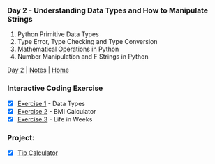 ### Day 2 - Understanding Data Types and How to Manipulate Strings
1. Python Primitive Data Types
2. Type Error, Type Checking and Type Conversion
3. Mathematical Operations in Python
4. Number Manipulation and F Strings in Python

[Day 2](https://github.com/gwynnbonita/100-Days-of-Code-The-Complete-Python-Pro-Bootcamp/tree/main/Day%202) | [Notes](https://github.com/gwynnbonita/100-Days-of-Code-The-Complete-Python-Pro-Bootcamp/blob/main/Day%202/Notes.py) | [Home](https://github.com/gwynnbonita/100-Days-of-Code-The-Complete-Python-Pro-Bootcamp)

### Interactive Coding Exercise
- [x] [Exercise 1](https://github.com/gwynnbonita/100-Days-of-Code-The-Complete-Python-Pro-Bootcamp/blob/main/Day%202/Exercise%201.py) - Data Types
- [x] [Exercise 2](https://github.com/gwynnbonita/100-Days-of-Code-The-Complete-Python-Pro-Bootcamp/blob/main/Day%202/Exercise%202.py) - BMI Calculator
- [x] [Exercise 3](https://github.com/gwynnbonita/100-Days-of-Code-The-Complete-Python-Pro-Bootcamp/blob/main/Day%202/Exercise%203.py) - Life in Weeks

### Project:
- [x] [Tip Calculator](https://github.com/gwynnbonita/100-Days-of-Code-The-Complete-Python-Pro-Bootcamp/blob/main/Day%202/Project.py)

